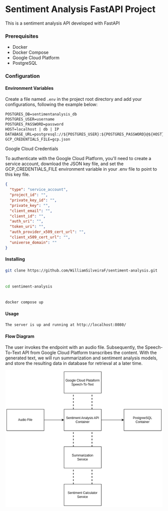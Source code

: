 # Sentiment Analysis FastAPI Project

This is a sentiment analysis API developed with FastAPI

### Prerequisites

- Docker
- Docker Compose
- Google Cloud Platform
- PostgreSQL

### Configuration

#### Environment Variables

Create a file named `.env` in the project root directory and add your configurations, following the example below:

```env
POSTGRES_DB=sentimentanalysis_db
POSTGRES_USER=username
POSTGRES_PASSWORD=password
HOST=localhost | db | IP
DATABASE_URL=postgresql://${POSTGRES_USER}:${POSTGRES_PASSWORD}@${HOST}:5432/${POSTGRES_DB}
GCP_CREDENTIALS_FILE=gcp.json
```

Google Cloud Credentials

To authenticate with the Google Cloud Platform, you'll need to create a service account, download the JSON key file, and set the GCP_CREDENTIALS_FILE environment variable in your .env file to point to this key file.


```json
{
  "type": "service_account",
  "project_id": "",
  "private_key_id": "",
  "private_key": "",
  "client_email": "",
  "client_id": "",
  "auth_uri": "",
  "token_uri": "",
  "auth_provider_x509_cert_url": "",
  "client_x509_cert_url": "",
  "universe_domain": ""
}
```
#### Installing

```sh
git clone https://github.com/WilliamSilveiraF/sentiment-analysis.git


cd sentiment-analysis


docker compose up
```

#### Usage

```sh
The server is up and running at http://localhost:8080/
```

#### Flow Diagram

The user invokes the endpoint with an audio file. Subsequently, the Speech-To-Text API from Google Cloud Platform transcribes the content. With the generated text, we will run summarization and sentiment analysis models, and store the resulting data in database for retrieval at a later time.

![all text](https://github.com/WilliamSilveiraF/sentiment-analysis/blob/main/Diagram.png)